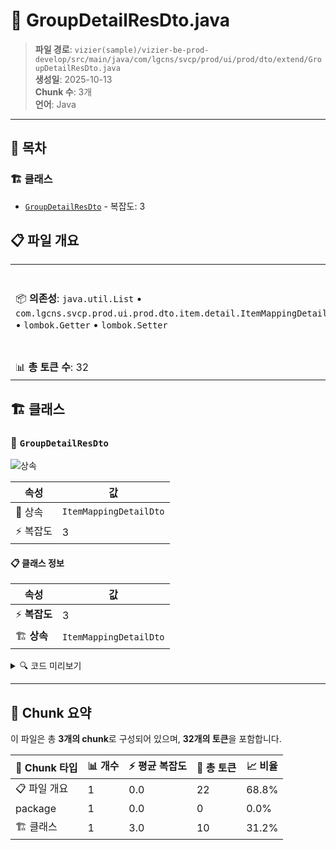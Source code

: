 # 📄 GroupDetailResDto.java

> **파일 경로**: `vizier(sample)/vizier-be-prod-develop/src/main/java/com/lgcns/svcp/prod/ui/prod/dto/extend/GroupDetailResDto.java`  
> **생성일**: 2025-10-13  
> **Chunk 수**: 3개  
> **언어**: Java
---

## 📑 목차

### 🏗️ 클래스
- [`GroupDetailResDto`](#class-groupdetailresdto) - 복잡도: 3

## 📋 파일 개요

| | |
|--|--|
| 📦 **의존성**: `java.util.List` • `com.lgcns.svcp.prod.ui.prod.dto.item.detail.ItemMappingDetailDto` • `lombok.Getter` • `lombok.Setter` | ⚡ **총 복잡도**: 3 |
| 📊 **총 토큰 수**: 32 |  |



## 🏗️ 클래스

### <a id="class-groupdetailresdto"></a>🎯 `GroupDetailResDto`

![상속](https://img.shields.io/badge/상속-1개-blue)

| 속성 | 값 |
|------|----|
| 🧬 상속 | `ItemMappingDetailDto` |
| ⚡ 복잡도 | 3 |



#### 📋 클래스 정보

| 속성 | 값 |
|------|----|
| ⚡ **복잡도** | 3 || 📍 **라인 범위** | 12-12 |
| 🏗️ **상속** | `ItemMappingDetailDto` || 🏷️ **태그** | `class, java` |

<details>
<summary>🔍 코드 미리보기</summary>

```java
public class GroupDetailResDto extends ItemMappingDetailDto {
    private List<ItemOffrResDto> childOffr;
}...
```

**Chunk 정보**
- 🆔 **ID**: `e0a260927fd9`
- 📍 **라인**: 12-12
- 📊 **토큰**: 10
- 🏷️ **태그**: `class, java`

</details>

---





## 🧩 Chunk 요약

이 파일은 총 **3개의 chunk**로 구성되어 있으며, **32개의 토큰**을 포함합니다.

| 🧩 Chunk 타입 | 📊 개수 | ⚡ 평균 복잡도 | 📝 총 토큰 | 📈 비율 |
|---------------|--------|-------------|----------|--------|
| 📋 파일 개요 | 1 | 0.0 | 22 | 68.8% |
| package | 1 | 0.0 | 0 | 0.0% |
| 🏗️ 클래스 | 1 | 3.0 | 10 | 31.2% |

